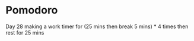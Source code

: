 # Pomodoro
Day 28 making a work timer for (25 mins then break 5 mins) * 4 times then rest for 25 mins
